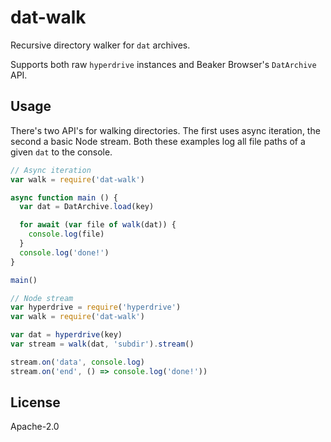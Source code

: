 # dat-walk

Recursive directory walker for `dat` archives.

Supports both raw `hyperdrive` instances and Beaker Browser's `DatArchive` API.

## Usage

There's two API's for walking directories. The first uses async iteration, the second a basic Node stream. Both these examples log all file paths of a given `dat` to the console.

```js
// Async iteration
var walk = require('dat-walk')

async function main () {
  var dat = DatArchive.load(key)

  for await (var file of walk(dat)) {
    console.log(file)
  }
  console.log('done!')
}

main()

// Node stream
var hyperdrive = require('hyperdrive')
var walk = require('dat-walk')

var dat = hyperdrive(key)
var stream = walk(dat, 'subdir').stream()

stream.on('data', console.log)
stream.on('end', () => console.log('done!'))
```

## License

Apache-2.0
